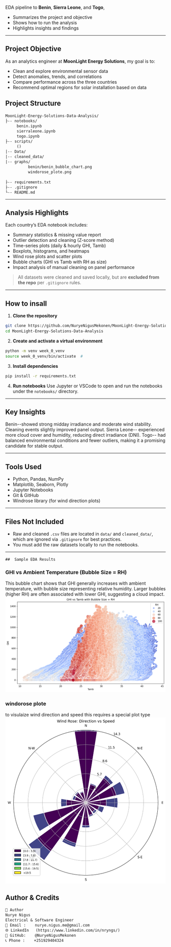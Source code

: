 
 EDA pipeline to **Benin**, **Sierra Leone**, and **Togo**,

* Summarizes the project and objective
* Shows how to run the analysis
* Highlights insights and findings

---

##  Project Objective

As an analytics engineer at **MoonLight Energy Solutions**, my goal is to:
- Clean and explore environmental sensor data
- Detect anomalies, trends, and correlations
- Compare performance across the three countries
- Recommend optimal regions for solar installation based on data



## Project Structure

```
MoonLight-Energy-Solutions-Data-Analysis/
├-- notebooks/
     benin.ipynb
     sierraleone.ipynb
     togo.ipynb
├-- scripts/
     ()
|-- Data/
|-- cleaned_data/
|-- graphs/
          benin/benin_bubble_chart.png
          windorose_plote.png

├-- requirements.txt
├-- .gitignore
└-- README.md
````

---

## Analysis Highlights

Each country’s EDA notebook includes:

* Summary statistics & missing value report
* Outlier detection and cleaning (Z-score method)
* Time-series plots (daily & hourly GHI, Tamb)
* Boxplots, histograms, and heatmaps
* Wind rose plots and scatter plots
* Bubble charts (GHI vs Tamb with RH as size)
* Impact analysis of manual cleaning on panel performance

> All datasets were cleaned and saved locally, but are **excluded from the repo** per `.gitignore` rules.

---

##  How to insall

1. **Clone the repository**

```bash
git clone https://github.com/NuryeNigusMekonen/MoonLight-Energy-Solutions-Data-Analysis.git
cd MoonLight-Energy-Solutions-Data-Analysis
```

2. **Create and activate a virtual environment**

```bash
python -m venv week_0_venv
source week_0_venv/bin/activate  # 
```

3. **Install dependencies**

```bash
pip install -r requirements.txt
```

4. **Run notebooks**
   Use Jupyter or VSCode to open and run the notebooks under the `notebooks/` directory.

---

## Key Insights

Benin--showed strong midday irradiance and moderate wind stability. Cleaning events slightly improved panel output.
Sierra Leone-- experienced more cloud cover and humidity, reducing direct irradiance (DNI).
Togo-- had balanced environmental conditions and fewer outliers, making it a promising candidate for stable output.

---

##  Tools Used

* Python, Pandas, NumPy
* Matplotlib, Seaborn, Plotly
* Jupyter Notebooks
* Git & GitHub
* Windrose library (for wind direction plots)

---

##  Files Not Included

* Raw and cleaned `.csv` files are located in `data/` and `cleaned_data/`, which are ignored via `.gitignore` for best practices.
* You must add the raw datasets locally to run the notebooks.

---
```
##  Sample EDA Results
```

###  GHI vs Ambient Temperature (Bubble Size = RH)
This bubble chart shows that GHI generally increases with ambient temperature, with bubble size representing relative humidity. Larger bubbles (higher RH) are often associated with lower GHI, suggesting a cloud impact.
![Bubble Chart](graphs/benin/benin_bubble_chart.png)



###  windorose plote

to visulaize wind direction and speed this requires a special plot type
![GHI Trend](graphs/benin/windorose_plote.png)


## Author & Credits
```
👤 Author
Nurye Nigus
Electrical & Software Engineer
📧 Email :    nurye.nigus.me@gmail.com
🌐 LinkedIn   (https://www.linkedin.com/in/nryngs/)
🐙 GitHub:    @NuryeNigusMekonen
📞 Phone :    +251929404324

```


